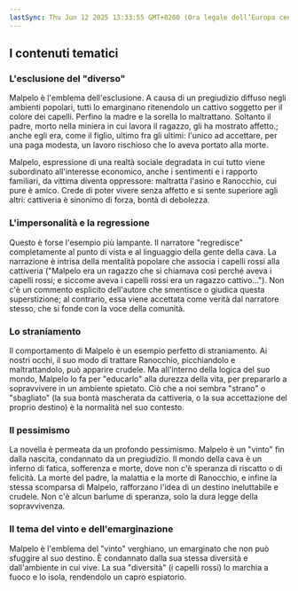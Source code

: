 ```yaml
---
lastSync: Thu Jun 12 2025 13:33:55 GMT+0200 (Ora legale dell’Europa centrale)
---
```

## I contenuti tematici
### L'esclusione del "diverso"
Malpelo è l'emblema dell'esclusione. A causa di un pregiudizio diffuso negli ambienti popolari, tutti lo emarginano ritenendolo un cattivo soggetto per il colore dei capelli. Perfino la madre e la sorella lo maltrattano. Soltanto il padre, morto nella miniera in cui lavora il ragazzo, gli ha mostrato affetto.; anche egli era, come il figlio, ultimo fra gli ultimi: l'unico ad accettare, per una paga modesta, un lavoro rischioso che lo aveva portato alla morte.

Malpelo, espressione di una realtà sociale degradata in cui tutto viene subordinato all'interesse economico, anche i sentimenti e i rapporto familiari, da vittima diventa oppressore: maltratta l'asino e Ranocchio, cui pure è amico. Crede di poter vivere senza affetto e si sente superiore agli altri: cattiveria è sinonimo di forza, bontà di debolezza.

### L'impersonalità e la regressione
Questo è forse l'esempio più lampante. Il narratore "regredisce" completamente al punto di vista e al linguaggio della gente della cava. La narrazione è intrisa della mentalità popolare che associa i capelli rossi alla cattiveria ("Malpelo era un ragazzo che si chiamava così perché aveva i capelli rossi; e siccome aveva i capelli rossi era un ragazzo cattivo..."). Non c'è un commento esplicito dell'autore che smentisce o giudica questa superstizione; al contrario, essa viene accettata come verità dal narratore stesso, che si fonde con la voce della comunità.

### Lo straniamento
Il comportamento di Malpelo è un esempio perfetto di straniamento. Ai nostri occhi, il suo modo di trattare Ranocchio, picchiandolo e maltrattandolo, può apparire crudele. Ma all'interno della logica del suo mondo, Malpelo lo fa per "educarlo" alla durezza della vita, per prepararlo a sopravvivere in un ambiente spietato. Ciò che a noi sembra "strano" o "sbagliato" (la sua bontà mascherata da cattiveria, o la sua accettazione del proprio destino) è la normalità nel suo contesto.

### Il pessimismo
La novella è permeata da un profondo pessimismo. Malpelo è un "vinto" fin dalla nascita, condannato da un pregiudizio. Il mondo della cava è un inferno di fatica, sofferenza e morte, dove non c'è speranza di riscatto o di felicità. La morte del padre, la malattia e la morte di Ranocchio, e infine la stessa scomparsa di Malpelo, rafforzano l'idea di un destino ineluttabile e crudele. Non c'è alcun barlume di speranza, solo la dura legge della sopravvivenza.

### Il tema del vinto e dell'emarginazione
Malpelo è l'emblema del "vinto" verghiano, un emarginato che non può sfuggire al suo destino. È condannato dalla sua stessa diversità e dall'ambiente in cui vive. La sua "diversità" (i capelli rossi) lo marchia a fuoco e lo isola, rendendolo un capro espiatorio.